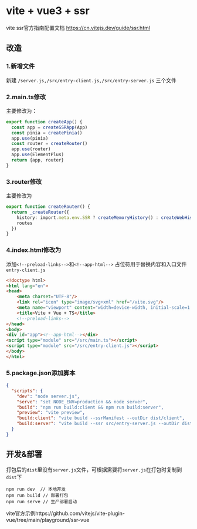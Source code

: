 # vite + vue3 + ssr

vite ssr官方指南配置文档
https://cn.vitejs.dev/guide/ssr.html

## 改造

### 1.新增文件

新建 `/server.js,/src/entry-client.js,/src/entry-server.js` 三个文件

### 2.main.ts修改

主要修改为：

```typescript
export function createApp() {
  const app = createSSRApp(App)
  const pinia = createPinia()
  app.use(pinia)
  const router = createRouter()
  app.use(router)
  app.use(ElementPlus)
  return {app, router}
}
```

### 3.router修改

主要修改为

```typescript
export function createRouter() {
  return _createRouter({
    history: import.meta.env.SSR ? createMemoryHistory() : createWebHistory(),
    routes
  })
}
```

### 4.index.html修改为

添加`<!--preload-links-->`和`<!--app-html-->` 占位符用于替换内容和入口文件`entry-client.js`

```html
<!doctype html>
<html lang="en">
<head>
    <meta charset="UTF-8"/>
    <link rel="icon" type="image/svg+xml" href="/vite.svg"/>
    <meta name="viewport" content="width=device-width, initial-scale=1.0"/>
    <title>Vite + Vue + TS</title>
    <!--preload-links-->
</head>
<body>
<div id="app"><!--app-html--></div>
<script type="module" src="/src/main.ts"></script>
<script type="module" src="/src/entry-client.js"></script>
</body>
</html>
```

### 5.package.json添加脚本
```json
{
  "scripts": {
    "dev": "node server.js",
    "serve": "set NODE_ENV=production && node server",
    "build": "npm run build:client && npm run build:server",
    "preview": "vite preview",
    "build:client": "vite build --ssrManifest --outDir dist/client",
    "build:server": "vite build --ssr src/entry-server.js --outDir dist/server"
  }
}
```

## 开发&部署

打包后的`dist`里没有`server.js`文件，可根据需要将`server.js`在打包时复制到`dist`下

```shell
npm run dev  // 本地开发
npm run build // 部署打包
npm run serve // 生产部署启动
```

vite官方示例https://github.com/vitejs/vite-plugin-vue/tree/main/playground/ssr-vue
